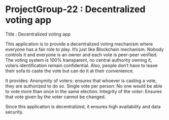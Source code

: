 # ProjectGroup-22 : Decentralized voting app


Title : Decentralized voting app


This application is to provide a decentralized voting mechanism where everyone has a fair role to play. It’s just like Blockchain mechanism. Nobody controls it and everyone is an owner and each vote is peer-peer verified. The voting system is 100% transparent, no central authority owning it, voters identification remain confidential. Also, people don’t have to leave their sofa to caste the vote but can do it at their convenience. 

It provides:
Anonymity of voters: ensures that whoever is casting a vote, they are authorized to do so. 
Single vote per person: No one would be able to vote more than once in the same election. 
Integrity of the voter: Ensures that vote given by the voter cannot be changed.

Since this application is decentralized, it ensures high availability and data security. 


